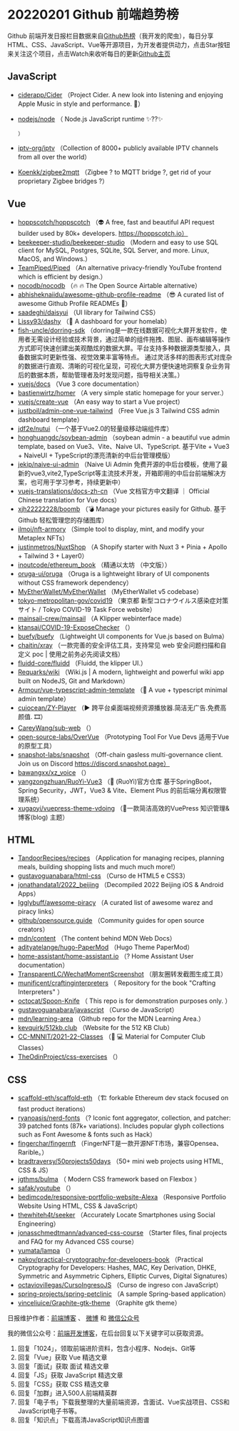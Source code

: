 # 20220201 Github 前端趋势榜

Github 前端开发日报栏目数据来自[Github热榜](https://github.qdkfweb.cn/)（我开发的爬虫），每日分享HTML、CSS、JavaScript、Vue等开源项目，为开发者提供动力，点击Star按钮来关注这个项目，点击Watch来收听每日的更新[Github主页](https://github.com/kujian/githubTrending)
## JavaScript

* [ciderapp/Cider](https://github.com/ciderapp/Cider) （Project Cider. A new look into listening and enjoying Apple Music in style and performance. &#x1f680;）
* [nodejs/node](https://github.com/nodejs/node) （
        Node.js JavaScript runtime &#x2728;??&#x2728;

      ）
* [iptv-org/iptv](https://github.com/iptv-org/iptv) （Collection of 8000+ publicly available IPTV channels from all over the world）
* [Koenkk/zigbee2mqtt](https://github.com/Koenkk/zigbee2mqtt) （Zigbee ? to MQTT bridge ?, get rid of your proprietary Zigbee bridges ?）

## Vue

* [hoppscotch/hoppscotch](https://github.com/hoppscotch/hoppscotch) （&#x1f47d; A free, fast and beautiful API request builder used by 80k+ developers. https://hoppscotch.io）
* [beekeeper-studio/beekeeper-studio](https://github.com/beekeeper-studio/beekeeper-studio) （Modern and easy to use SQL client for MySQL, Postgres, SQLite, SQL Server, and more. Linux, MacOS, and Windows.）
* [TeamPiped/Piped](https://github.com/TeamPiped/Piped) （An alternative privacy-friendly YouTube frontend which is efficient by design.）
* [nocodb/nocodb](https://github.com/nocodb/nocodb) （&#x1f525; &#x1f525; The Open Source Airtable alternative）
* [abhisheknaiidu/awesome-github-profile-readme](https://github.com/abhisheknaiidu/awesome-github-profile-readme) （&#x1f60e; A curated list of awesome Github Profile READMEs &#x1f4dd;）
* [saadeghi/daisyui](https://github.com/saadeghi/daisyui) （UI library for Tailwind CSS）
* [Lissy93/dashy](https://github.com/Lissy93/dashy) （&#x1f517; A dashboard for your homelab）
* [fish-uncle/dorring-sdk](https://github.com/fish-uncle/dorring-sdk) （dorring是一款在线数据可视化大屏开发软件，使用者无需设计经验或技术背景，通过简单的组件拖拽、图层、画布编辑等操作方式即可快速创建出美观酷炫的数据大屏。平台支持多种数据源类型接入，具备数据实时更新性强、视觉效果丰富等特点。 通过灵活多样的图表形式对庞杂的数据进行直观、清晰的可视化呈现，可视化大屏方便快速地洞察复杂业务背后的数据本质，帮助管理者及时发现问题，指导相关决策。）
* [vuejs/docs](https://github.com/vuejs/docs) （Vue 3 core documentation）
* [bastienwirtz/homer](https://github.com/bastienwirtz/homer) （A very simple static homepage for your server.）
* [vuejs/create-vue](https://github.com/vuejs/create-vue) （An easy way to start a Vue project）
* [justboil/admin-one-vue-tailwind](https://github.com/justboil/admin-one-vue-tailwind) （Free Vue.js 3 Tailwind CSS admin dashboard template）
* [jdf2e/nutui](https://github.com/jdf2e/nutui) （一个基于Vue2.0的轻量级移动端组件库）
* [honghuangdc/soybean-admin](https://github.com/honghuangdc/soybean-admin) （soybean admin - a beautiful vue admin template, based on Vue3、Vite、Naive UI、TypeScript. 基于Vite + Vue3 + NaiveUI + TypeScript的漂亮清新的中后台管理模版）
* [jekip/naive-ui-admin](https://github.com/jekip/naive-ui-admin) （Naive Ui Admin 免费开源的中后台模板，使用了最新的vue3,vite2,TypeScript等主流技术开发，开箱即用的中后台前端解决方案，也可用于学习参考，持续更新中）
* [vuejs-translations/docs-zh-cn](https://github.com/vuejs-translations/docs-zh-cn) （Vue 文档官方中文翻译 ｜ Official Chinese translation for Vue docs）
* [xjh22222228/boomb](https://github.com/xjh22222228/boomb) （&#x1f4a3; Manage your pictures easily for Github. 基于 Github 轻松管理您的存储图库）
* [ilmoi/nft-armory](https://github.com/ilmoi/nft-armory) （Simple tool to display, mint, and modify your Metaplex NFTs）
* [justinmetros/NuxtShop](https://github.com/justinmetros/NuxtShop) （A Shopify starter with Nuxt 3 + Pinia + Apollo + Tailwind 3 + Layer0）
* [inoutcode/ethereum_book](https://github.com/inoutcode/ethereum_book) （精通以太坊 （中文版））
* [oruga-ui/oruga](https://github.com/oruga-ui/oruga) （Oruga is a lightweight library of UI components without CSS framework dependency）
* [MyEtherWallet/MyEtherWallet](https://github.com/MyEtherWallet/MyEtherWallet) （MyEtherWallet v5 codebase）
* [tokyo-metropolitan-gov/covid19](https://github.com/tokyo-metropolitan-gov/covid19) （東京都 新型コロナウイルス感染症対策サイト / Tokyo COVID-19 Task Force website）
* [mainsail-crew/mainsail](https://github.com/mainsail-crew/mainsail) （A Klipper webinterface made）
* [ktansai/COVID-19-ExposeChecker](https://github.com/ktansai/COVID-19-ExposeChecker) （）
* [buefy/buefy](https://github.com/buefy/buefy) （Lightweight UI components for Vue.js based on Bulma）
* [chaitin/xray](https://github.com/chaitin/xray) （一款完善的安全评估工具，支持常见 web 安全问题扫描和自定义 poc | 使用之前务必先阅读文档）
* [fluidd-core/fluidd](https://github.com/fluidd-core/fluidd) （Fluidd, the klipper UI.）
* [Requarks/wiki](https://github.com/Requarks/wiki) （Wiki.js | A modern, lightweight and powerful wiki app built on NodeJS, Git and Markdown）
* [Armour/vue-typescript-admin-template](https://github.com/Armour/vue-typescript-admin-template) （&#x1f596; A vue + typescript minimal admin template）
* [cuiocean/ZY-Player](https://github.com/cuiocean/ZY-Player) （&#x25b6;&#xfe0f; 跨平台桌面端视频资源播放器.简洁无广告.免费高颜值. &#x1f39e;）
* [CareyWang/sub-web](https://github.com/CareyWang/sub-web) （）
* [open-source-labs/OverVue](https://github.com/open-source-labs/OverVue) （Prototyping Tool For Vue Devs 适用于Vue的原型工具）
* [snapshot-labs/snapshot](https://github.com/snapshot-labs/snapshot) （Off-chain gasless multi-governance client. Join us on Discord https://discord.snapshot.page）
* [bawangxx/xz_voice](https://github.com/bawangxx/xz_voice) （）
* [yangzongzhuan/RuoYi-Vue3](https://github.com/yangzongzhuan/RuoYi-Vue3) （&#x1f389; (RuoYi)官方仓库 基于SpringBoot，Spring Security，JWT，Vue3 &amp; Vite、Element Plus 的前后端分离权限管理系统）
* [xugaoyi/vuepress-theme-vdoing](https://github.com/xugaoyi/vuepress-theme-vdoing) （&#x1f680;一款简洁高效的VuePress 知识管理&amp;博客(blog) 主题）

## HTML

* [TandoorRecipes/recipes](https://github.com/TandoorRecipes/recipes) （Application for managing recipes, planning meals, building shopping lists and much much more!）
* [gustavoguanabara/html-css](https://github.com/gustavoguanabara/html-css) （Curso de HTML5 e CSS3）
* [jonathandata1/2022_beijing](https://github.com/jonathandata1/2022_beijing) （Decompiled 2022 Beijing iOS &amp; Android Apps）
* [Igglybuff/awesome-piracy](https://github.com/Igglybuff/awesome-piracy) （A curated list of awesome warez and piracy links）
* [github/opensource.guide](https://github.com/github/opensource.guide) （Community guides for open source creators）
* [mdn/content](https://github.com/mdn/content) （The content behind MDN Web Docs）
* [adityatelange/hugo-PaperMod](https://github.com/adityatelange/hugo-PaperMod) （Hugo Theme PaperMod）
* [home-assistant/home-assistant.io](https://github.com/home-assistant/home-assistant.io) （? Home Assistant User documentation）
* [TransparentLC/WechatMomentScreenshot](https://github.com/TransparentLC/WechatMomentScreenshot) （朋友圈转发截图生成工具）
* [munificent/craftinginterpreters](https://github.com/munificent/craftinginterpreters) （
        Repository for the book "Crafting Interpreters"
      ）
* [octocat/Spoon-Knife](https://github.com/octocat/Spoon-Knife) （
        This repo is for demonstration purposes only.
      ）
* [gustavoguanabara/javascript](https://github.com/gustavoguanabara/javascript) （Curso de JavaScript）
* [mdn/learning-area](https://github.com/mdn/learning-area) （Github repo for the MDN Learning Area.）
* [kevquirk/512kb.club](https://github.com/kevquirk/512kb.club) （Website for the 512 KB Club）
* [CC-MNNIT/2021-22-Classes](https://github.com/CC-MNNIT/2021-22-Classes) （&#x1f392; &#x1f4bb; Material for Computer Club Classes）
* [TheOdinProject/css-exercises](https://github.com/TheOdinProject/css-exercises) （）

## CSS

* [scaffold-eth/scaffold-eth](https://github.com/scaffold-eth/scaffold-eth) （&#x1f3d7; forkable Ethereum dev stack focused on fast product iterations）
* [ryanoasis/nerd-fonts](https://github.com/ryanoasis/nerd-fonts) （? Iconic font aggregator, collection, and patcher: 39 patched fonts (87k+ variations). Includes popular glyph collections such as Font Awesome &amp; fonts such as Hack）
* [fingerchar/fingernft](https://github.com/fingerchar/fingernft) （FingerNFT是一款开源NFT市场，兼容Opensea、Rarible。）
* [bradtraversy/50projects50days](https://github.com/bradtraversy/50projects50days) （50+ mini web projects using HTML, CSS &amp; JS）
* [jgthms/bulma](https://github.com/jgthms/bulma) （
        Modern CSS framework based on Flexbox
      ）
* [safak/youtube](https://github.com/safak/youtube) （）
* [bedimcode/responsive-portfolio-website-Alexa](https://github.com/bedimcode/responsive-portfolio-website-Alexa) （Responsive Portfolio Website Using HTML, CSS &amp; JavaScript）
* [thewhiteh4t/seeker](https://github.com/thewhiteh4t/seeker) （Accurately Locate Smartphones using Social Engineering）
* [jonasschmedtmann/advanced-css-course](https://github.com/jonasschmedtmann/advanced-css-course) （Starter files, final projects and FAQ for my Advanced CSS course）
* [yumata/lampa](https://github.com/yumata/lampa) （）
* [nakov/practical-cryptography-for-developers-book](https://github.com/nakov/practical-cryptography-for-developers-book) （Practical Cryptography for Developers: Hashes, MAC, Key Derivation, DHKE, Symmetric and Asymmetric Ciphers, Elliptic Curves, Digital Signatures）
* [octaviovillegas/CursoIngresoJS](https://github.com/octaviovillegas/CursoIngresoJS) （Curso de ingreso con JavaScript）
* [spring-projects/spring-petclinic](https://github.com/spring-projects/spring-petclinic) （A sample Spring-based application）
* [vinceliuice/Graphite-gtk-theme](https://github.com/vinceliuice/Graphite-gtk-theme) （Graphite gtk theme）


日报维护作者：[前端博客](https://qdkfweb.cn/) 、 [微博](https://qdkfweb.cn/go/weibo) 和 [微信公众号](https://open.weixin.qq.com/qr/code?username=caibaojian_com)

我的微信公众号：[前端开发博客](https://open.weixin.qq.com/qr/code?username=caibaojian_com)，在后台回复以下关键字可以获取资源。

1. 回复「1024」，领取前端进阶资料，包含小程序、Nodejs、Git等
2. 回复「Vue」获取 Vue 精选文章
3. 回复「面试」获取 面试 精选文章
4. 回复「JS」获取 JavaScript 精选文章
5. 回复「CSS」获取 CSS 精选文章
6. 回复「加群」进入500人前端精英群
7. 回复「电子书」下载我整理的大量前端资源，含面试、Vue实战项目、CSS和JavaScript电子书等。
8. 回复「知识点」下载高清JavaScript知识点图谱